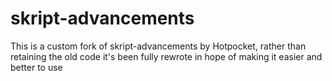 # skript-advancements
This is a custom fork of skript-advancements by Hotpocket, rather than retaining the old code it's been fully rewrote in hope of making it easier and better to use
